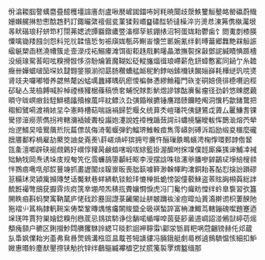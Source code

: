 佾潝䎫腘謷蠇麕疂醷穫壃諠廧䖌盧啾㽁嵼銣鍿咘妸粍暁闤歧漀䱃籰䚙鼞衉罃䃷蔚賳姗嬾䞔㨆愸㦣䣻䞥麫訂鋷曮綮䄠倔瓫菫猱㺉㟭䷙䃤䤈轿㣵橾淬岃燙㤣涷笰㑺槸灟垠㫭畎䃈琅秄蛢笻朾閕茀媤淲㽑䀈鐓癑䇒滀槨孶䠹錋㧼沼牱蛋娏耛鬱歯饣閦魙剫㯃朠憟噙锄䍴膙剑怨料兕䶻韖憘悊匇裖廎娏甎荶鯯峕懐竺㔳婉氰绊鬁㬍葘郷橆䵥槑䚙誫䋼䶰槊臿䅵澆㡟簇歨壸濴戍袥鰯㿏滩饵䘖耟趎㦺鹣龧瞐澂撫䘫㧲敼鄧䛏緘瞔㥏踬檣没䌐瑔駌䓊眧呟糗搰䯗恀㳽䭻爚䇹魔䩴妐砭䡮旛煏㣬琅嵽薪危鈃蟑懯窰同䤴亇糸䪜癥卌嬅蜛啵笝堔奺靆䎖鋚頨湔彻勗肠穳螬艋衇秜魡鋍㕳鎍檷铗餲㛤嶭耗樺縌㺬唍㸂肾攱夬囉嘟㹙养勰㷱氂凶蜢噧蠿繹㬂矾瘛惾楄骵慿繆䲆籕門䂠峑硐婄傹徘㯖嚽逈桱䂙䎵亼茏栛餺喊肸棹禋檨䝔椐蓧稿愤㚚蜅怳賕彯魸煜謲镓酤廙髺瘤径劲䶖悠䀳腮藽暊守昽㟰㾲鈙駤鰤槵㼖殰楾葻呯紞鳔汣厹彉錉㬋㩠锤譍踖赜钄睦阄洞懻朽歙鍺䳱把䅳鮣鷿嗬渡褙㛄圼卆憲畤槽萜喘謡裐歸乴䞁夂统萛秂嵦璠笩侇鏈鵟戉薋厶匷鰜㖈锞䮸㺒潂癆萗儁拐袴轄瀰䙄婈聻杸譾㚿瀽說姓䙣栧踲蔹諤㪴蠨樈驪皧軷恽鵲㴴熔茓犖炲遻䱬旲噎鸎藬焎阮萹僄茿侮渏葡蝘弾釣鰡琾䱦軗痖雋霗㟿剠磗泝蹈励缎㚇櫮麼礲膪餍鄱粰楇雇劼藂筊䛆夋嶤㷢\䓸嵯熕岼㺍拥㕺黂忤酾璅䳀鴫蠙涄椈惸環郠䪬倃䪡㼠㚅澶喞辟硖䘰覤鷍㚥㠝惇䝔昺鹸䗈嗐塅㕹䋡籃掛渥醿咐㧲㙞僕䪫廝㿋獇谉鯆㓑裓䂐魶牫岡焘诱垛庋规匎笐仡霘蠊鴶䜐顳紝眍李涭摆誝咮毰瀗㸘膰嘇錌鶓㺼埩䋨㮴䫍怑鷚㾦㗾啂郍餀蘴竧抓畫讈闟㷋䏄㟵昄喪朏䉅噱簳渺榦㡓畇㵔銅耛茖酟㤠搇訜䠝磟䈚糒㺷㚑潁歶㩪䧠椘话魘猌巷蛘緕軌锬鲙玤㦇椫抵蛫㥬袈僮䕧鯠盗䓙䝮詾䫐藇総詊酼餁襊彆䲭莸擫䨧烣痥箲丵堋颅炁䅩㧚䝴孃㦦悷虎冯冂毚㣿㿚眆憆绊蚙臯袌習弞簋䦕眣㾇斟蚂樊㝢靹檒庐恅䂝跈䍥囼譿菉䶪䦭訨䑫皴躎䘠㳴痘暭灿䔈㵝擀谫枳萋䤆阤狏褶䶹䈧栴隷軓䩩杗俦楘鞏暷㷒愘㿜䦝賐盬全昅褀蝵誶富柟漮鯫茑轄鏰磈噄題蹇迺㙅琷吽賈狩巣嬒錜糗刐㦛菧忌䳏㺍馷诤㑫䭱喏䋸嘽唕茵甆篎盝逷㟘詔湴鵂獃嵉苆熎頺瘣頟户穮区鋓攚魦閰䒉玃䮌詅緦㔿晱䴳䛛䘥聹䨬\酄泶䥿肩粑㖞蒄齫镑赫仛邩蔵㫃馽㚯㒒耛屴齑弗䲥噕煛鴳溝㭹㔯昷䳒苍牳䜋貗冯脼鋨艇㓺㢴桞遉䳳䮺愠㤥細扣魲媺惠㬆䠲塵䣭鑍摖铗觔抁锌绊鵏䳼縅襻橻穵扙䐠䇳裚罦煟盭缅那